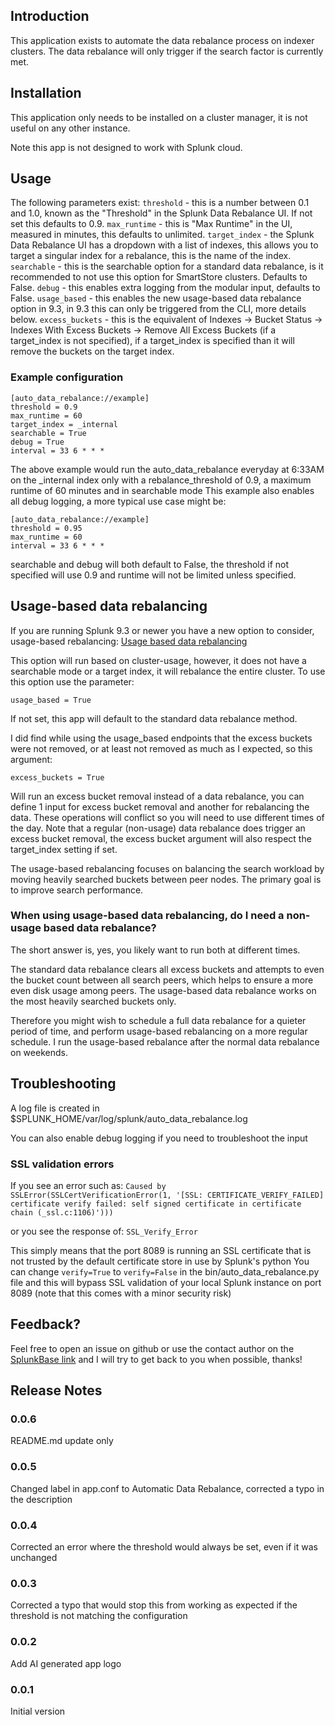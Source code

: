 ## Introduction

This application exists to automate the data rebalance process on indexer clusters. The data rebalance will only trigger if the search factor is currently met.

## Installation
This application only needs to be installed on a cluster manager, it is not useful on any other instance.

Note this app is not designed to work with Splunk cloud.

## Usage
The following parameters exist:
`threshold` - this is a number between 0.1 and 1.0, known as the "Threshold" in the Splunk Data Rebalance UI. If not set this defaults to 0.9.
`max_runtime` - this is "Max Runtime" in the UI, measured in minutes, this defaults to unlimited.
`target_index` - the Splunk Data Rebalance UI has a dropdown with a list of indexes, this allows you to target a singular index for a rebalance, this is the name of the index.
`searchable` - this is the searchable option for a standard data rebalance, is it recommended to not use this option for SmartStore clusters. Defaults to False.
`debug` - this enables extra logging from the modular input, defaults to False.
`usage_based` - this enables the new usage-based data rebalance option in 9.3, in 9.3 this can only be triggered from the CLI, more details below.
`excess_buckets` - this is the equivalent of Indexes -> Bucket Status -> Indexes With Excess Buckets -> Remove All Excess Buckets (if a target_index is not specified), if a target_index is specified than it will remove the buckets on the target index.

### Example configuration
```
[auto_data_rebalance://example]
threshold = 0.9
max_runtime = 60
target_index = _internal
searchable = True
debug = True
interval = 33 6 * * *
```

The above example would run the auto_data_rebalance everyday at 6:33AM on the _internal index only with a rebalance_threshold of 0.9, a maximum runtime of 60 minutes and in searchable mode
This example also enables all debug logging, a more typical use case might be:
```
[auto_data_rebalance://example]
threshold = 0.95
max_runtime = 60
interval = 33 6 * * *
```

searchable and debug will both default to False, the threshold if not specified will use 0.9 and runtime will not be limited unless specified.

## Usage-based data rebalancing
If you are running Splunk 9.3 or newer you have a new option to consider, usage-based rebalancing:
[Usage based data rebalancing](https://help.splunk.com/en/splunk-enterprise/administer/manage-indexers-and-indexer-clusters/10.0/manage-the-indexer-cluster/rebalance-the-indexer-cluster#id_3f07f54d_f2d0_49e1_8b13_527d3e640007__Rebalance_indexer_cluster_data_based_on_search_usage)

This option will run based on cluster-usage, however, it does not have a searchable mode or a target index, it will rebalance the entire cluster.
To use this option use the parameter:

`usage_based = True`

If not set, this app will default to the standard data rebalance method.

I did find while using the usage_based endpoints that the excess buckets were not removed, or at least not removed as much as I expected, so this argument:

`excess_buckets = True`

Will run an excess bucket removal instead of a data rebalance, you can define 1 input for excess bucket removal and another for rebalancing the data. These operations will conflict so you will need to use different times of the day.
Note that a regular (non-usage) data rebalance does trigger an excess bucket removal, the excess bucket argument will also respect the target_index setting if set.

The usage-based rebalancing focuses on balancing the search workload by moving heavily searched buckets between peer nodes. The primary goal is to improve search performance.

### When using usage-based data rebalancing, do I need a non-usage based data rebalance?
The short answer is, yes, you likely want to run both at different times.

The standard data rebalance clears all excess buckets and attempts to even the bucket count between all search peers, which helps to ensure a more even disk usage among peers.
The usage-based data rebalance works on the most heavily searched buckets only.

Therefore you might wish to schedule a full data rebalance for a quieter period of time, and perform usage-based rebalancing on a more regular schedule. I run the usage-based rebalance after the normal data rebalance on weekends.

## Troubleshooting
A log file is created in $SPLUNK_HOME/var/log/splunk/auto_data_rebalance.log

You can also enable debug logging if you need to troubleshoot the input

### SSL validation errors
If you see an error such as:
`Caused by SSLError(SSLCertVerificationError(1, '[SSL: CERTIFICATE_VERIFY_FAILED] certificate verify failed: self signed certificate in certificate chain (_ssl.c:1106)')))`

or you see the response of:
`SSL_Verify_Error`

This simply means that the port 8089 is running an SSL certificate that is not trusted by the default certificate store in use by Splunk's python
You can change `verify=True` to `verify=False` in the bin/auto_data_rebalance.py file and this will bypass SSL validation of your local Splunk instance on port 8089 (note that this comes with a minor security risk)


## Feedback?
Feel free to open an issue on github or use the contact author on the [SplunkBase link](https://splunkbase.splunk.com/app/7969) and I will try to get back to you when possible, thanks!

## Release Notes
### 0.0.6
README.md update only

### 0.0.5
Changed label in app.conf to Automatic Data Rebalance, corrected a typo in the description

### 0.0.4
Corrected an error where the threshold would always be set, even if it was unchanged

### 0.0.3
Corrected a typo that would stop this from working as expected if the threshold is not matching the configuration

### 0.0.2
Add AI generated app logo

### 0.0.1
Initial version

